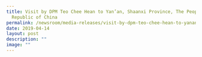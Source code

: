 ```yaml
---
title: Visit by DPM Teo Chee Hean to Yan’an, Shaanxi Province, The People’s
  Republic of China
permalink: /newsroom/media-releases/visit-by-dpm-teo-chee-hean-to-yanan-shaanxi-province/
date: 2019-04-14
layout: post
description: ""
image: ""
---
```

